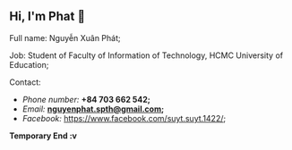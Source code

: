 ## Hi, I'm Phat 👋


Full name: Nguyễn Xuân Phát;

Job: Student of Faculty of Information of Technology, HCMC University of Education;

Contact:
- _Phone number:_ **+84 703 662 542;**
- _Email:_ **nguyenphat.spth@gmail.com;**
- _Facebook:_ https://www.facebook.com/suyt.suyt.1422/;

**Temporary End :v**
